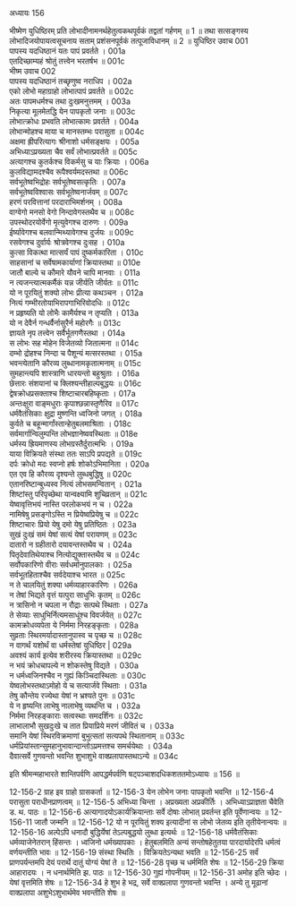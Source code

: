 अध्यायः 156

भीष्मेण युधिष्ठिरम् प्रति लोभादीनामनर्थहेतुत्वकथपूर्वकं तद्वतां गर्हणम् ॥ 1 ॥ तथा सत्सङ्गस्य लोभादिजयोपायत्वसूचनाय सताम् प्रशंसनपूर्वकं तत्पूजाविधानम् ॥ 2 ॥
युधिष्ठिर उवाच 	001  
पापस्य यदधिष्ठानं यतः पापं प्रवर्तते ।	001a  
एतदिच्छाम्यहं श्रोतुं तत्त्वेन भरतर्षभ ॥	001c  
भीष्म उवाच 	002  
पापस्य यदधिष्ठानं तच्छृणुष्व नराधिप ।	002a  
एको लोभो महाग्राहो लोभात्पापं प्रवर्तते ॥	002c  
अतः पापमधर्मश्च तथा दुःखमनुत्तमम् ।	003a  
निकृत्या मूलमेतद्धि येन पापकृतो जनाः ॥	003c  
लोभात्क्रोधः प्रभवति लोभात्कामः प्रवर्तते ।	004a  
लोभान्मोहश्च माया च मानस्तम्भः परासुता ॥	004c  
अक्षमा ह्रीपरित्यागः श्रीनाशो धर्मसङ्क्षयः ।	005a  
अभिध्याऽप्रख्यता चैव सर्वं लोभात्प्रवर्तते ॥	005c  
अत्यागश्च कुतर्कश्च विकर्मसु च याः क्रियाः ।	006a  
कुलविद्यामदश्चैव रूपैश्वर्यमदस्तथा ॥	006c  
सर्वभूतेष्वभिद्रोहः सर्वभूतेष्वसत्कृतिः ।	007a  
सर्वभूतेष्वविश्वासः सर्वभूतेष्वनार्जवम् ॥	007c  
हरणं परवित्तानां परदाराभिमर्शनम् ।	008a  
वाग्वेगो मनसो वेगो निन्दावेगस्तथैव च ॥	008c  
उपस्थोदरयोर्वेगो मृत्युवेगश्च दारुणः ।	009a  
ईर्ष्यावेगश्च बलवान्मिथ्यावेगश्च दुर्जयः ॥	009c  
रसवेगश्च दुर्वार्यः श्रोत्रवेगश्च दुःसह ।	010a  
कुत्सा विकत्था मात्सर्यं पापं दुष्कर्मकारिता ।	010c  
साहसानां च सर्वेषामकार्याणां क्रियास्तथा ॥	010e  
जातौ बाल्ये च कौमारे यौवने चापि मानवाः ।	011a  
न त्यजन्त्यात्मकर्मैकं यन्न जीर्यति जीर्यतः ॥	011c  
यो न पूरयितुं शक्यो लोभः प्रीत्या कथञ्चन ।	012a  
नित्यं गम्भीरतोयाभिरापगाभिरिवोदधिः ॥	012c  
न प्रहृष्यति यो लोभैः कामैर्यश्च न तृप्यति ।	013a  
यो न देवैर्न गन्धर्वैर्नासुरैर्न महोरगैः ॥	013c  
ज्ञायते नृप तत्त्वेन सर्वैर्भूतगणैस्तथा ।	014a  
स लोभः सह मोहेन विजेतव्यो जितात्मना ॥	014c  
दम्भो द्रोहश्च निन्दा च पैशून्यं मत्सरस्तथा ।	015a  
भवन्त्येतानि कौरव्य लुब्धानामकृतात्मनाम् ॥	015c  
सुमहान्त्यपि शास्त्राणि धारयन्तो बहुश्रुताः ।	016a  
छेत्तारः संशयानां च क्लिश्यन्तीहाल्पबुद्धयः ॥	016c  
द्वेषक्रोधप्रसक्ताश्च शिष्टाचारबहिष्कृताः ।	017a  
अन्तःक्षुरा वाङ्मधुराः कृपाश्छन्नास्तृणैरिव ॥	017c  
धर्मवैतंसिकाः क्षुद्रा मुष्णन्ति ध्वजिनो जगत् ।	018a  
कुर्वते च बहून्मार्गांस्तान्हेतुबलमाश्रिताः ।	018c  
सर्वमार्गान्विलुम्पन्ति लोभज्ञानेष्ववस्थिताः ॥	018e  
धर्मस्य ह्रियमाणस्य लोभग्रस्तैर्दुरात्मभिः ।	019a  
याया विक्रियते संस्था ततः साऽपि प्रपद्यते ॥	019c  
दर्पः क्रोधो मदः स्वप्नो हर्षः शोकोऽभिमानिता ।	020a  
एत एव हि कौरव्य दृश्यन्ते लुब्धबुद्धिषु ॥	020c  
एतानरिष्टान्बुध्यस्व नित्यं लोभसमन्वितान् ।	021a  
शिष्टांस्तु परिपृच्छेथा यान्वक्ष्यामि शुचिव्रतान् ॥	021c  
येष्वावृत्तिभयं नास्ति परलोकभयं न च ।	022a  
नामिषेषु प्रसङ्गोऽस्ति न प्रियेष्वप्रियेषु च ॥	022c  
शिष्टाचारः प्रियो येषु दमो येषु प्रतिष्ठितः ।	023a  
सुखं दुःखं समं येषां सत्यं येषां परायणम् ॥	023c  
दातारो न ग्रहीतारो दयावन्तस्तथैव च ।	024a  
पितृदेवातिथेयाश्च नित्योद्युक्तास्तथैव च ॥	024c  
सर्वोपकारिणो वीराः सर्वधर्मानुपालकाः ।	025a  
सर्वभूतहिताश्चैव सर्वदेयाश्च भारत ॥	025c  
न ते चालयितुं शक्या धर्मव्याहारकारिणः ।	026a  
न तेषां भिद्यते वृत्तं यत्पुरा साधुभिः कृतम् ॥	026c  
न त्रासिनो न चपला न रौद्राः सत्पथे स्थिताः ।	027a  
ते सेव्याः साधुभिर्नित्यमसाधूंश्च विवर्जयेत् ॥	027c  
कामक्रोधव्यपेता ये निर्ममा निरहङ्कृताः ।	028a  
सुव्रताः स्थिरमर्यादास्तानुपास्व च पृच्छ च ॥	028c  
न वागर्थं यशोर्थं वा धर्मस्तेषां युधिष्ठिर |	029a  
अवश्यं कार्य इत्येव शरीरस्य क्रियास्तथा ॥	029c  
न भयं क्रोधचापल्ये न शोकस्तेषु विद्यते ।	030a  
न धर्मध्वजिनश्चैव न गुह्यं किञ्चिदास्थिताः ॥	030c  
येष्वलोभस्तथाऽमोहो ये च सत्यार्जवे स्थिताः ।	031a  
तेषु कौन्तेय रज्येथा येषां न भ्रश्यते पुनः ॥	031c  
ये न हृष्यन्ति लाभेषु नालाभेषु व्यथन्ति च ।	032a  
निर्ममा निरहङ्काराः सत्वस्थाः समदर्शिनः ॥	032c  
लाभालाभौ सुखदुःखे च तात प्रियाप्रिये मरणं जीवितं च ।	033a  
समानि येषां स्थिरविक्रमाणां बुभुत्सतां सत्यपथे स्थितानाम् ॥	033c  
धर्मप्रियांस्तान्सुमहानुभावान्दान्तोऽप्रमत्तश्च समर्चयेथाः ।	034a  
दैवात्सर्वे गुणवन्तो भवन्ति शुभाशुभे वाक्प्रलापास्तथाऽन्ये ॥ 	034c  

इति श्रीमन्महाभारते शान्तिपर्वणि आपद्धर्मपर्वणि षट्पञ्चाशदधिकशततमोऽध्यायः ॥ 156 ॥

12-156-2 ग्राह इव ग्राहो ग्रासकर्ता ॥ 12-156-3 येन लोभेन जनाः पापकृतो भवन्ति ॥ 12-156-4 परासुता पराधीनप्राणत्वम् ॥ 12-156-5 अभिध्या चिन्ता । अप्रख्यता अप्रकीर्तिः । अभिध्याऽप्राज्ञता चैवेति ड. थ. पाठः ॥ 12-156-6 अत्यागादयोऽकार्यक्रियान्ताः सर्वे दोषाः लोभात् प्रवर्तन्त इति पूर्वेणान्वयः ॥ 12-156-11 जातौ जन्मनि ॥ 12-156-12 यो न पूरयितुं शक्य इत्यादीनां स लोभो जेतव्य इति तृतीयेनान्वयः ॥ 12-156-16 अल्पेऽपि धनादौ बुद्धिर्येषां तेऽल्पबुद्धयो लुब्धा इत्यर्थः ॥ 12-156-18 धर्मवैतंसिकाः धर्मव्याजेनेतरान् हिंसन्तः । ध्वजिनो धर्मख्यापकाः । हेतुबलमिति अन्यं सन्तोषहेतुतया पारदार्यादेरपि धर्मत्वं वर्णयन्तीति भावः ॥ 12-156-19 संस्था स्थितिः । विक्रियतेऽन्यथा भवति ॥ 12-156-25 सर्वं प्राणपर्यन्तमपि देयं परार्थे दातुं योग्यं येषां ते ॥ 12-156-28 पृच्छ च धर्ममिति शेषः ॥ 12-156-29 क्रिया आहारादयः । न धनार्थमिति झ. पाठः ॥ 12-156-30 गुह्यं गोपनीयम् ॥ 12-156-31 अमोह इति च्छेदः । येषां वृत्तमिति शेषः ॥ 12-156-34 हे शुभ हे भद्र, सर्वे वाक्प्रलापा गुणवन्तो भवन्ति । अन्ये तु मूढानां वाक्प्रलापा अशुभेऽशुभार्थमेव भवन्तीति शेषः ॥
